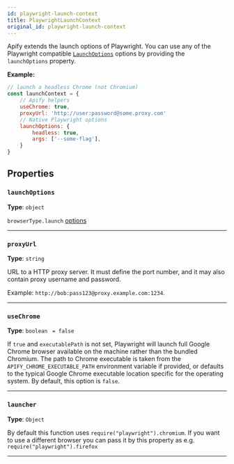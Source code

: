 ```yaml
---
id: playwright-launch-context
title: PlaywrightLaunchContext
original_id: playwright-launch-context
---
```


<a name="playwrightlaunchcontext"></a>

Apify extends the launch options of Playwright. You can use any of the Playwright compatible
[`LaunchOptions`](https://playwright.dev/docs/api/class-browsertype#browsertypelaunchoptions) options by providing the `launchOptions` property.

**Example:**

```js
// launch a headless Chrome (not Chromium)
const launchContext = {
    // Apify helpers
    useChrome: true,
    proxyUrl: 'http://user:password@some.proxy.com'
    // Native Playwright options
    launchOptions: {
        headless: true,
        args: ['--some-flag'],
    }
}
```

## Properties

### `launchOptions`

**Type**: `object`

`browserType.launch` [options](https://playwright.dev/docs/api/class-browsertype?_highlight=launch#browsertypelaunchoptions)

---

### `proxyUrl`

**Type**: `string`

URL to a HTTP proxy server. It must define the port number, and it may also contain proxy username and password.

Example: `http://bob:pass123@proxy.example.com:1234`.

---

### `useChrome`

**Type**: `boolean` <code> = false</code>

If `true` and `executablePath` is not set, Playwright will launch full Google Chrome browser available on the machine rather than the bundled
Chromium. The path to Chrome executable is taken from the `APIFY_CHROME_EXECUTABLE_PATH` environment variable if provided, or defaults to the typical
Google Chrome executable location specific for the operating system. By default, this option is `false`.

---

### `launcher`

**Type**: `Object`

By default this function uses `require("playwright").chromium`. If you want to use a different browser you can pass it by this property as e.g.
`require("playwright").firefox`

---
